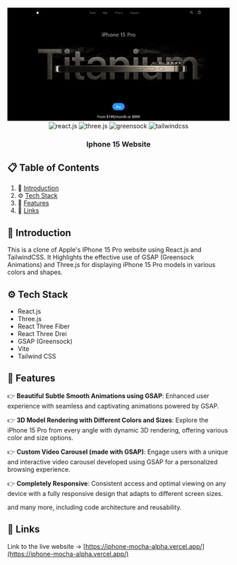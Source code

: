 <div align="center">
    <br />
      <a href="https://iphone-mocha-alpha.vercel.app">
        <img src="public/assets/images/readmeImage.png" />
      </a>
    <br />
    <div>
        <img
          src="https://img.shields.io/badge/-React_JS-black?style=for-the-badge&logoColor=white&logo=react&color=61DAFB"
          alt="react.js"
        />
        <img
          src="https://img.shields.io/badge/-Three_JS-black?style=for-the-badge&logoColor=white&logo=threedotjs&color=000000"
          alt="three.js"
        />
        <img
          src="https://img.shields.io/badge/-GSAP-black?style=for-the-badge&logoColor=white&logo=greensock&color=88CE02"
          alt="greensock"
        />
        <img
          src="https://img.shields.io/badge/-Tailwind_CSS-black?style=for-the-badge&logoColor=white&logo=tailwindcss&color=06B6D4"
          alt="tailwindcss"
        />
    </div>
       <h3 align="center">Iphone 15 Website</h3>
</div>

## 📋 <a name="table">Table of Contents</a>

1. 🤖 [Introduction](#introduction)
2. ⚙️ [Tech Stack](#tech-stack)
3. 🔋 [Features](#features)
4. 🔗 [Links](#links)

## <a name="introduction">🤖 Introduction</a>

This is a clone of Apple's IPhone 15 Pro website using React.js and TailwindCSS. It Highlights the effective use of GSAP (Greensock Animations) and Three.js for displaying iPhone 15 Pro models in various colors and shapes.

## <a name="tech-stack">⚙️ Tech Stack</a>

- React.js
- Three.js
- React Three Fiber
- React Three Drei
- GSAP (Greensock)
- Vite
- Tailwind CSS

## <a name="features">🔋 Features</a>

👉 **Beautiful Subtle Smooth Animations using GSAP**: Enhanced user experience with seamless and captivating animations powered by GSAP.

👉 **3D Model Rendering with Different Colors and Sizes**: Explore the iPhone 15 Pro from every angle with dynamic 3D rendering, offering various color and size options.

👉 **Custom Video Carousel (made with GSAP)**: Engage users with a unique and interactive video carousel developed using GSAP for a personalized browsing experience.

👉 **Completely Responsive**: Consistent access and optimal viewing on any device with a fully responsive design that adapts to different screen sizes.

and many more, including code architecture and reusability.

## <a name="links">🔗 Links</a>

Link to the live website -> [https://iphone-mocha-alpha.vercel.app/](https://iphone-mocha-alpha.vercel.app/)
